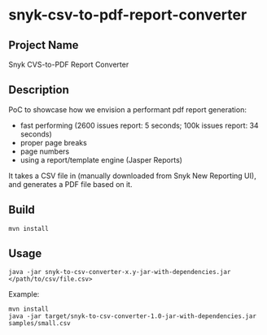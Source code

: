 # snyk-csv-to-pdf-report-converter

## Project Name
Snyk CVS-to-PDF Report Converter

## Description
PoC to showcase how we envision a performant pdf report generation:
- fast performing (2600 issues report: 5 seconds; 100k issues report: 34 seconds)
- proper page breaks
- page numbers
- using a report/template engine (Jasper Reports)

It takes a CSV file in (manually downloaded from Snyk New Reporting UI), and generates a PDF file based on it.

## Build
```
mvn install
```

## Usage
```
java -jar snyk-to-csv-converter-x.y-jar-with-dependencies.jar </path/to/csv/file.csv>
```

Example:
```
mvn install
java -jar target/snyk-to-csv-converter-1.0-jar-with-dependencies.jar samples/small.csv
```
